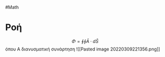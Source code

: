 #Math 
# Ροή
$$Φ=\oint\oint\bar A\cdot d\bar S $$
όπου Α διανυσματική συνάρτηση
![[Pasted image 20220309221356.png]]
	